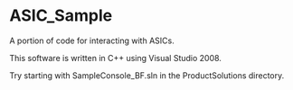 # ASIC_Sample
A portion of code for interacting with ASICs.

This software is written in C++ using Visual Studio 2008.

Try starting with SampleConsole_BF.sln in the ProductSolutions directory.
